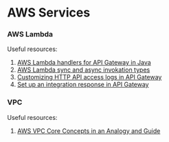 # AWS Services
### AWS Lambda
Useful resources:
1. [AWS Lambda handlers for API Gateway in Java](https://georgemao.medium.com/demystifying-java-aws-lambda-handlers-for-api-gateway-c1e77b7e6a8d)
2. [AWS Lambda sync and async invokation types](https://docs.aws.amazon.com/lambda/latest/dg/API_Invoke.html)
3. [Customizing HTTP API access logs in API Gateway](https://docs.aws.amazon.com/apigateway/latest/developerguide/http-api-logging-variables.html)
4. [Set up an integration response in API Gateway](https://docs.aws.amazon.com/apigateway/latest/developerguide/api-gateway-integration-settings-integration-response.html)

### VPC
Useful resources:
1. [AWS VPC Core Concepts in an Analogy and Guide](https://start.jcolemorrison.com/aws-vpc-core-concepts-analogy-guide/)

